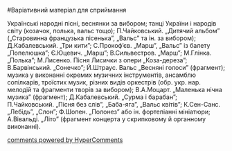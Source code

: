 <div id="hypercomments_widget" class="js-hypercomments-widget invisible"></div>


#Варіативний матеріал для сприймання

Українські народні пісні, веснянки за вибором; танці України і народів світу (козачок, полька, вальс тощо); П.Чайковський. „Дитячий альбом” („Старовинна французька пісенька”, „Вальс” та ін. за вибором); Д.Кабалевський. „Три кити”; С.Прокоф’єв. „Марш”, „Вальс” із балету „Попелюшка”; Є.Юцевич. „Марш”; В.Сильвестров. „Марш”; М.Глінка. „Полька”; М.Лисенко. Пісня Лисички з опери „Коза-дереза”; В.Барвінський. „Сонечко”; Й.Штраус. Вальс „Весняні голоси” (фрагмент); музика у виконанні окремих музичних інструментів, ансамблю сопілкарів, троїстих музик, різних видів оркестрів (обр. укр. нар. мелодій та фрагменти творів за вибором); В.А.Моцарт. „Маленька нічна музика” (фрагмент); Д.Кабалевський. „Сурма і барабан”; П.Чайковський. „Пісня без слів”, „Баба-яга”, „Вальс квітів”; К.Сен-Санс. „Лебідь”, „Слон”; Ф.Шопен. „Полонез” або ін. фортепіанні мініатюри; А.Вівальді. „Літо” (фрагмент концерта у скрипковому й органному виконанні).

<div class="js-hypercomments-container">
    <a href="http://hypercomments.com" class="hc-link" title="comments widget">comments powered by HyperComments</a>
</div>